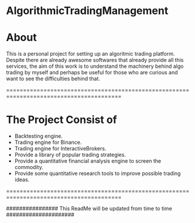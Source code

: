 # AlgorithmicTradingManagement

# About

This is a personal project for setting up an algoritmic trading platform.
Despite there are already awesome softwares that already provide all this services,
the aim of this work is to understand the machinery behind algo trading by myself and
perhaps be useful for those who are curious and want to see the difficulties behind that.

========================================================================================

# The Project Consist of

- Backtesting engine.
- Trading engine for Binance.
- Trading engine for InteractiveBrokers.
- Provide a library of popular trading strategies.
- Provide a quantitative financial analysis engine to screen the commodity.
- Provide some quantitative research tools to improve possible trading ideas.

========================================================================================

################ This ReadMe will be updated from time to time #####################
